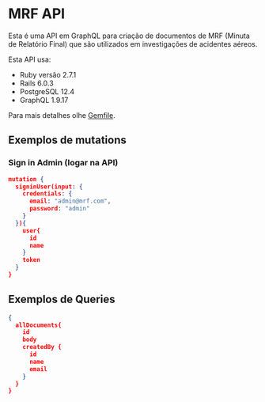 # MRF API

Esta é uma API em GraphQL para criação de documentos de MRF (Minuta de Relatório Final) que são utilizados em investigações de acidentes aéreos.

Esta API usa:

* Ruby versão 2.7.1
* Rails 6.0.3
* PostgreSQL 12.4
* GraphQL 1.9.17

Para mais detalhes olhe [Gemfile](Gemfile).

## Exemplos de mutations 
### Sign in Admin (logar na API)
```json
mutation {
  signinUser(input: {
    credentials: {
      email: "admin@mrf.com",
      password: "admin"
    }
  }){
    user{
      id
      name
    }
    token
  }
}
```

## Exemplos de Queries
```json
{
  allDocuments{
    id
    body
    createdBy {
      id
      name
      email
    }
  }
}

```





